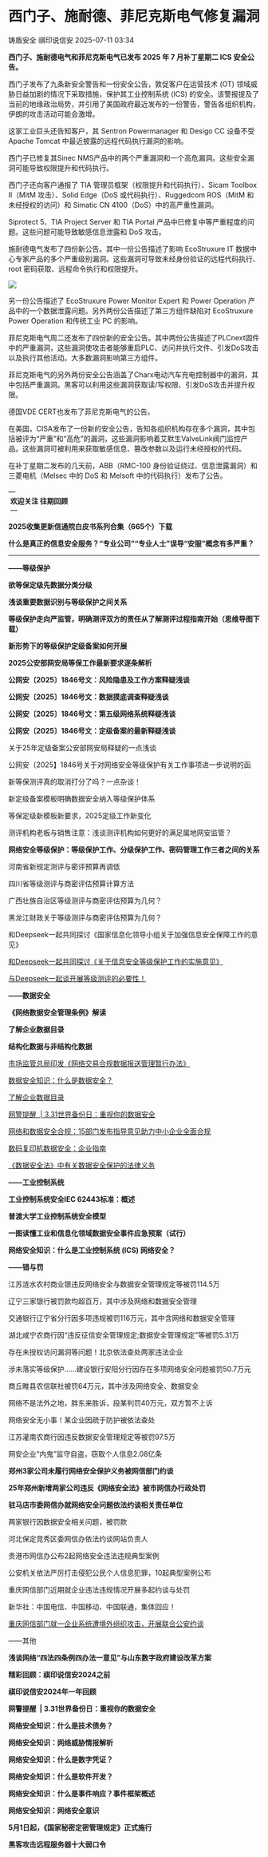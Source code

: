 #  西门子、施耐德、菲尼克斯电气修复漏洞  
铸盾安全  祺印说信安   2025-07-11 03:34  
  
**西门子、施耐德电气和菲尼克斯电气已发布 2025 年 7 月补丁星期二 ICS 安全公告。**  
  
西门子发布了九条新安全警告和一份安全公告，敦促客户在运营技术 (OT) 领域威胁日益加剧的情况下采取措施，保护其工业控制系统 (ICS) 的安全。该警报提及了当前的地缘政治局势，并引用了美国政府最近发布的一份警告，警告各组织机构，伊朗的攻击活动可能会激增。  
  
这家工业巨头还告知客户，其 Sentron Powermanager 和 Desigo CC 设备不受 Apache Tomcat 中最近披露的远程代码执行漏洞的影响。  
  
西门子已修复其Sinec NMS产品中的两个严重漏洞和一个高危漏洞。这些安全漏洞可能导致权限提升和代码执行。  
  
西门子还向客户通报了 TIA 管理员框架（权限提升和代码执行）、Sicam Toolbox II（MitM 攻击）、Solid Edge（DoS 或代码执行）、Ruggedcom ROS（MitM 和未经授权的访问）和 Simatic CN 4100（DoS）中的高严重性漏洞。   
  
Siprotect 5、TIA Project Server 和 TIA Portal 产品中已修复中等严重程度的问题。这些问题可能导致敏感信息泄露和 DoS 攻击。   
  
施耐德电气发布了四份新公告。其中一份公告描述了影响 EcoStruxure IT 数据中心专家产品的多个严重级别漏洞。这些漏洞可导致未经身份验证的远程代码执行、root 密码获取、远程命令执行和权限提升。   
  
![](https://mmbiz.qpic.cn/sz_mmbiz_png/sNicKB84ZxoF2NYMyYhia4HlNlSrCdV1zAn2M5JfY2qkYh0b9iaWsqJJ2OMX2eBbHNCbpFTKrIcDZj3aJTicplEPhA/640?wx_fmt=png&from=appmsg "")  
  
另一份公告描述了 EcoStruxure Power Monitor Expert 和 Power Operation 产品中的一个数据泄露问题。另外两份公告描述了第三方组件缺陷对 EcoStruxure Power Operation 和传统工业 PC 的影响。  
  
菲尼克斯电气周二还发布了四份新的安全公告。其中两份公告描述了PLCnext固件中的严重漏洞，这些漏洞使攻击者能够重启PLC、访问并执行文件、引发DoS攻击以及执行其他活动。大多数漏洞影响第三方组件。   
  
菲尼克斯电气的另外两份安全公告涵盖了Charx电动汽车充电控制器中的漏洞，其中包括严重漏洞。黑客可以利用这些漏洞获取读/写权限、引发DoS攻击并提升权限。   
  
德国VDE CERT也发布了菲尼克斯电气的公告。   
  
在美国，CISA发布了一份新的安全公告，告知各组织机构存在多个漏洞，其中包括被评为“严重”和“高危”的漏洞，这些漏洞影响着艾默生ValveLink阀门监控产品。这些漏洞可被利用来获取敏感信息、篡改参数以及运行未经授权的代码。  
  
在补丁星期二发布的几天前，ABB（RMC-100 身份验证绕过、信息泄露漏洞）和三菱电机（Melsec 中的 DoS 和 Melsoft 中的代码执行）发布了公告。   
  
—  
 **欢迎关注 往期回顾**  
 —  
  
**2025收集更新信通院白皮书系列合集（665个）下载**  
  
**什么是真正的信息安全服务？“专业公司”“专业人士”误导“安服”概念有多严重？**  
  
****  
**——等级保护**  
  
**欲等保定级先数据分类分级**  
  
**浅谈重要数据识别与等级保护之间关系**  
  
**等级保护走向严监管，明确测评双方的责任从了解测评过程指南开始（思维导图下载）**  
  
**新形势下的等级保护定级备案如何开展**  
  
**2025公安部网安局等保工作最新要求逐条解析**  
  
**公网安〔2025〕1846号文：风险隐患及工作方案释疑浅谈**  
  
**公网安〔2025〕1846号文：数据摸底调查释疑浅谈**  
  
**公网安〔2025〕1846号文：第五级网络系统释疑浅谈**  
  
**公网安〔2025〕1846号文：定级备案的最新释疑浅谈**  
  
关于25年定级备案公安部网安局释疑的一点浅谈  
  
公网安〔2025】1846号关于对网络安全等级保护有关工作事项进一步说明的函  
  
新等保测评真的取消打分了吗？一点杂谈！  
  
新定级备案模板明确数据安全纳入等级保护体系  
  
等保定级新模板新要求，2025定级工作新变化  
  
测评机构老板与销售注意：浅谈测评机构如何更好的满足属地网安监管？  
  
**网络安全等级保护：等级保护工作、分级保护工作、密码管理工作三者之间的关系**  
  
河南省新规定测评与密评预算再调低  
  
四川省等级测评与商密评估预算计算方法  
  
广西壮族自治区等级测评与商密评估预算为几何？  
  
黑龙江财政关于等级测评与商密评估预算为几何？  
  
和Deepseek一起共同探讨《国家信息化领导小组关于加强信息安全保障工作的意见》  
  
[和Deepseek一起共同探讨《关于信息安全等级保护工作的实施意见》](https://mp.weixin.qq.com/s?__biz=MzA5MzU5MzQzMA==&mid=2652114684&idx=1&sn=59de3b0fa94b3ea300beb1fcdb5b87ae&scene=21#wechat_redirect)  
  
  
[与Deepseek一起谈开展等级测评的必要性！](https://mp.weixin.qq.com/s?__biz=MzA5MzU5MzQzMA==&mid=2652114693&idx=1&sn=dd12972dcbea1242e5064ae4189a0dbb&scene=21#wechat_redirect)  
  
  
**——数据安全**  
  
**《网络数据安全管理条例》解读**  
  
**了解企业数据目录**  
  
**结构化数据与非结构化数据**  
  
[市场监管总局印发《网络交易合规数据报送管理暂行办法》](https://mp.weixin.qq.com/s?__biz=MzA5MzU5MzQzMA==&mid=2652115101&idx=1&sn=96dcac6598142fe6dd586ef5e25a5f6d&scene=21#wechat_redirect)  
  
  
[数据安全知识：什么是数据安全？](https://mp.weixin.qq.com/s?__biz=MzA5MzU5MzQzMA==&mid=2652116361&idx=1&sn=a985e842912847e645bff637f5f8b5fa&scene=21#wechat_redirect)  
  
  
[了解企业数据目录](https://mp.weixin.qq.com/s?__biz=MzA5MzU5MzQzMA==&mid=2652116312&idx=1&sn=e7cda105c33a8875421a3e828a527676&scene=21#wechat_redirect)  
  
  
[网警提醒  | 3.31世界备份日：重视你的数据安全](https://mp.weixin.qq.com/s?__biz=MzA5MzU5MzQzMA==&mid=2652115051&idx=1&sn=39dd57267f30159901f085fa8b5e5bf2&scene=21#wechat_redirect)  
  
  
[网络和数据安全合规：15部门发布指导意见助力中小企业全面合规](https://mp.weixin.qq.com/s?__biz=MzA5MzU5MzQzMA==&mid=2652114753&idx=1&sn=0c1934ada45a9d35dfabc7d3bd0bf2a7&scene=21#wechat_redirect)  
  
  
[数码复印机数据安全：企业指南](https://mp.weixin.qq.com/s?__biz=MzA5MzU5MzQzMA==&mid=2652114562&idx=1&sn=16249810510fec23333e8818bc38172c&scene=21#wechat_redirect)  
  
  
[《数据安全法》中有关数据安全保护的法律义务](https://mp.weixin.qq.com/s?__biz=MzA5MzU5MzQzMA==&mid=2652114424&idx=1&sn=7a938534cfca30a867cd5789c205aa37&scene=21#wechat_redirect)  
  
  
**——工业控制系统**  
  
**工业控制系统安全IEC 62443标准：概述**  
  
**普渡大学工业控制系统安全模型**  
  
**一图读懂工业和信息化领域数据安全事件应急预案（试行）**  
  
**网络安全知识：什么是工业控制系统 (ICS) 网络安全？**  
  
**——错与罚**  
  
江苏涟水农村商业银违反网络安全与数据安全管理规定等被罚114.5万  
  
辽宁三家银行被罚款均超百万，其中涉及网络和数据安全管理  
  
交通银行辽宁省分行因多项违规被罚116万元，其中含网络和数据安全管理  
  
湖北咸宁农商行因“违反征信安全管理规定;数据安全管理规定”等被罚5.31万  
  
存在未授权访问漏洞等问题！北京依法查处两家违法企业  
  
涉未落实等级保护……建设银行安阳分行因存在多项网络安全问题被罚50.7万元  
  
商丘睢县农信联社被罚64万元，其中涉及网络安全、数据安全  
  
网络不是法外之地，胖东来胜诉，段某判罚40万元，双方暂不上诉  
  
网络安全无小事！某企业因疏于防护被依法查处  
  
江苏灌南农商行因违反数据安全管理规定等被罚97.5万  
  
网安企业“内鬼”监守自盗，窃取个人信息2.08亿条  
  
**郑州3家公司未履行网络安全保护义务被网信部门约谈**  
  
**25年郑州新增两家公司违反《网络安全法》被市网信办行政处罚**  
  
**驻马店市委网信办就网络安全问题依法约谈相关责任单位**  
  
两家银行因数据安全相关问题，被罚款  
  
河北保定竞秀区委网信办依法约谈网站负责人  
  
贵港市网信办公布2起网络安全违法违规典型案例  
  
公安机关依法严厉打击侵犯公民个人信息犯罪，10起典型案例公布  
  
重庆网信部门近期就企业违法违规情况开展多起约谈与处罚  
  
新华社：中国电信、中国移动、中国联通，集体回应！  
  
[重庆网信部门就一企业系统遭境外组织攻击，开展联合公安约谈](https://mp.weixin.qq.com/s?__biz=MzA5MzU5MzQzMA==&mid=2652114884&idx=1&sn=34dcbb8e986a5b2104700262223aed13&scene=21#wechat_redirect)  
  
  
——其他  
  
**浅谈网络“四法四条例四办法一意见”与山东数字政府建设改革方案**  
  
**精彩回顾：祺印说信安2024之前**  
  
**祺印说信安2024年一年回顾**  
  
**网警提醒  | 3.31世界备份日：重视你的数据安全**  
  
**网络安全知识：什么是技术债务？**  
  
**网络安全知识：网络威胁情报解析**  
  
**网络安全知识：什么是数字凭证？**  
  
**网络安全知识：什么是软件开发？**  
  
**网络安全知识：什么是事件响应？事件框架概述**  
  
**网络安全知识：网络安全意识**  
  
**5月1日起，《国家秘密定密管理规定》正式施行**  
  
**黑客攻击远程服务器十大弱口令**  
  
